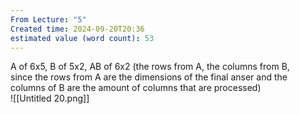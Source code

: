 ```yaml
---
From Lecture: "5"
Created time: 2024-09-20T20:36
estimated value (word count): 53
---
```

A of 6x5, B of 5x2, AB of 6x2 (the rows from A, the columns from B,  
since the rows from A are the dimensions of the final anser and the  
columns of B are the amount of columns that are processed)  
![[Untitled 20.png]]